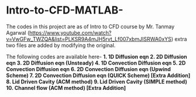 # Intro-to-CFD-MATLAB-

The codes in this project are as of Intro to CFD course by Mr. Tanmay Agarwal (https://www.youtube.com/watch?v=VwGFw_TWZQA&list=PLKSR9A4mJH5rvt_Lf007xbmJISRWA0xYS) 
extra two files are added by modifying the original. 

The following codes are available here-
**1. 1D Diffusion eqn
  2. 2D Diffusion eqn
  3. 2D Diffusion eqn (Unsteady)
  4. 1D Convection Diffusion eqn
  5. 2D Convection Diffusion eqn
  6. 2D Convection Diffusion eqn (Upwind Scheme)
  7. 2D Convection Diffusion eqn (QUICK Scheme) [Extra Addition]
  8. Lid Driven Cavity (ACM method)
  9. Lid Driven Cavity (SIMPLE method)
  10. Channel flow (ACM method) [Extra Addition]**

